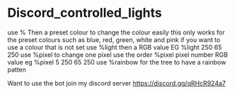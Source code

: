 # Discord_controlled_lights

use % Then a preset colour to change the colour easily this only works for the preset colours such as blue, red, green, white and pink
if you want to use a colour that is not set use %light then a RGB value EG %light 250 65 250
use %pixel to change one pixel use the order %pixel pixel number RGB value eg  %pixel 5 250 65 250
use %rainbow for the tree to have a rainbow patten


Want to use the bot join my discord server https://discord.gg/qRHcR924a7
